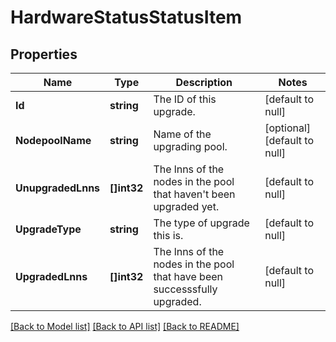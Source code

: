 # HardwareStatusStatusItem

## Properties
Name | Type | Description | Notes
------------ | ------------- | ------------- | -------------
**Id** | **string** | The ID of this upgrade. | [default to null]
**NodepoolName** | **string** | Name of the upgrading pool. | [optional] [default to null]
**UnupgradedLnns** | **[]int32** | The lnns of the nodes in the pool that haven&#39;t been upgraded yet. | [default to null]
**UpgradeType** | **string** | The type of upgrade this is. | [default to null]
**UpgradedLnns** | **[]int32** | The lnns of the nodes in the pool that have been successsfully upgraded. | [default to null]

[[Back to Model list]](../README.md#documentation-for-models) [[Back to API list]](../README.md#documentation-for-api-endpoints) [[Back to README]](../README.md)


